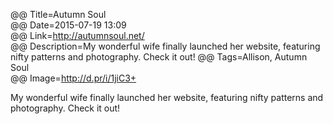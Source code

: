 @@ Title=Autumn Soul  
@@ Date=2015-07-19 13:09  
@@ Link=http://autumnsoul.net/  
@@ Description=My wonderful wife finally launched her website, featuring nifty patterns and photography. Check it out!
@@ Tags=Allison, Autumn Soul  
@@ Image=http://d.pr/i/1jiC3+  

My wonderful wife finally launched her website, featuring nifty patterns and photography. Check it out!
